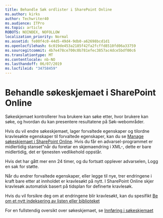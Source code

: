 ```yaml
---
title: Behandle Søk ordlister i SharePoint Online
ms.author: kirks
author: Techwriter40
ms.audience: ITPro
ms.topic: article
ROBOTS: NOINDEX, NOFOLLOW
localization_priority: Normal
ms.assetid: fe00f4c0-44d5-49d4-9db0-a62698bcd1d1
ms.openlocfilehash: 6c019de453a2185f42fa2fcffd8510fd06a33759
ms.sourcegitcommit: 4b7e478ce700c0b781efec3857ac4dce5bdf00c6
ms.translationtype: MT
ms.contentlocale: nb-NO
ms.lasthandoff: 06/07/2019
ms.locfileid: "34758459"
---
```

# <a name="manage-search-schema-in-sharepoint-online"></a>Behandle søkeskjemaet i SharePoint Online

Søkeskjemaet kontrollerer hva brukere kan søke etter, hvor brukere kan søke, og hvordan du kan presentere resultatene på Søk-webområder. 

Hvis du vil endre søkeskjemaet, lager forvaltede egenskaper og tilordne kravlesøkte egenskaper til forvaltede egenskaper, kan du se [Manage søkeskjemaet i SharePoint Online](https://docs.microsoft.com/sharepoint/manage-search-schema). Hvis du får en advarsel-programmet er midlertidig stanset"når du foretar en skjemaendring i XML-, dette er bare midlertidig, det er tjenesten vedlikehold oppstår. 

Hvis det har gått mer enn 24 timer, og du fortsatt opplever advarselen, Logg en sak for støtte.

Når du endrer forvaltede egenskaper, eller legge til nye, trer endringene i kraft bare etter at innholdet er kravlesøkt på nytt. I SharePoint Online skjer kravlesøk automatisk basert på tidsplan for definerte kravlesøk.

Hvis du vil forsikre deg om at endringene blir kravlesøkt, kan du spesifikt [Be om et nytt indeksering av listen eller biblioteket](https://docs.microsoft.com/sharepoint/manage-search-schema#request-re-indexing-of-a-document-library-or-list) 

For en fullstendig oversikt over søkeskjemaet, se [Innføring i søkeskjemaet](https://blogs.technet.microsoft.com/tothesharepoint/2012/11/25/introducing-search-schema-for-sharepoint-2013/) 


